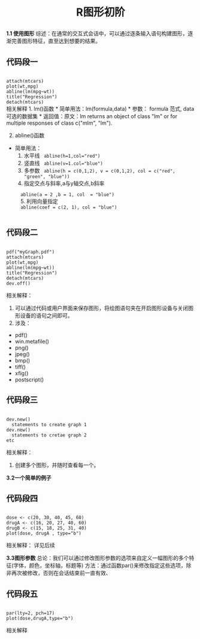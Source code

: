 # <p align="center">R图形初阶</p>
<b>1.1 使用图形</b>
综述：在通常的交互式会话中，可以通过逐条输入语句构建图形，逐渐完善图形特征，直至达到想要的结果。
## 代码段一
<code>
attach(mtcars)
plot(wt,mpg)
abline(lm(mpg~wt))
title("Regression")
detach(mtcars)
</code>
相关解释
1. lm()函数
* 简单用法：lm(formula,data)
* 参数： formula 范式, data 可选的数据集
* 返回值：原文：lm returns an object of class "lm" or for multiple responses of class c("mlm", "lm").

2. abline()函数
* 简单用法：
  1. 水平线
     <code>
     abline(h=1,col="red")
     </code>
  2. 竖直线
     <code>
     abline(v=1.col="blue")
     </code>
  3. 多参数
     <code>
     abline(h = c(0,1,2), v = c(0,1,2), col = c("red", "green", "blue"))
     </code>
  4. 指定交点与斜率,a与y轴交点,b斜率
    <code>
    abline(a = 2 ,b = 1, col  = "blue")
    </code>
  5. 利用向量指定
    <code>
    abline(coef = c(2, 1), col = "blue")
    </code>


##  代码段二
<code>
pdf("myGraph.pdf")
attach(mtcars)
plot(wt,mpg)
abline(lm(mpg~wt))
title("Regression")
detach(mtcars)
dev.off()
</code>

相关解释：
1. 可以通过代码或用户界面来保存图形，将绘图语句夹在开启图形设备与关闭图形设备的语句之间即可。
2. 涉及：
* pdf()
* win.metafile()
* png()
* jpeg()
* bmp()
* tiff()
* xfig()
* postscript()

##  代码段三
<code>
dev.new()
  statements to create graph 1
dev.new()
  statements to cretae graph 2
etc
</code>

相关解释：
1. 创建多个图形，并随时查看每一个。

<b>3.2一个简单的例子</b>
##  代码段四
<code>
dose <- c(20, 30, 40, 45, 60)
drugA <- c(16, 20, 27, 40, 60)
drugB <- c(15, 18, 25, 31, 40)
plot(dose, drugA , type="b")
</code>

相关解释：
详见后续

<b>3.3图形参数</b>
总论：我们可以通过修改图形参数的选项来自定义一幅图形的多个特征(字体，颜色，坐标轴，标题等)
方法：通过函数par()来修改指定这些选项，除非再次被修改，否则在会话结束前一直有效、
## 代码段五
<code>
par(lty=2, pch=17)
plot(dose,drugA,type="b")
</code>

相关解释
